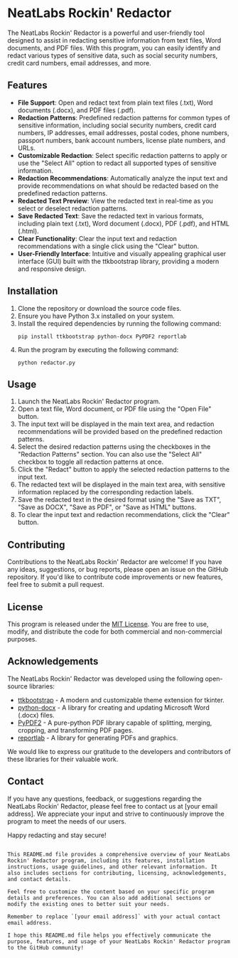 # NeatLabs Rockin' Redactor

The NeatLabs Rockin' Redactor is a powerful and user-friendly tool designed to assist in redacting sensitive information from text files, Word documents, and PDF files. With this program, you can easily identify and redact various types of sensitive data, such as social security numbers, credit card numbers, email addresses, and more.

## Features

- **File Support**: Open and redact text from plain text files (.txt), Word documents (.docx), and PDF files (.pdf).
- **Redaction Patterns**: Predefined redaction patterns for common types of sensitive information, including social security numbers, credit card numbers, IP addresses, email addresses, postal codes, phone numbers, passport numbers, bank account numbers, license plate numbers, and URLs.
- **Customizable Redaction**: Select specific redaction patterns to apply or use the "Select All" option to redact all supported types of sensitive information.
- **Redaction Recommendations**: Automatically analyze the input text and provide recommendations on what should be redacted based on the predefined redaction patterns.
- **Redacted Text Preview**: View the redacted text in real-time as you select or deselect redaction patterns.
- **Save Redacted Text**: Save the redacted text in various formats, including plain text (.txt), Word document (.docx), PDF (.pdf), and HTML (.html).
- **Clear Functionality**: Clear the input text and redaction recommendations with a single click using the "Clear" button.
- **User-Friendly Interface**: Intuitive and visually appealing graphical user interface (GUI) built with the ttkbootstrap library, providing a modern and responsive design.

## Installation

1. Clone the repository or download the source code files.
2. Ensure you have Python 3.x installed on your system.
3. Install the required dependencies by running the following command:
   ```
   pip install ttkbootstrap python-docx PyPDF2 reportlab
   ```
4. Run the program by executing the following command:
   ```
   python redactor.py
   ```

## Usage

1. Launch the NeatLabs Rockin' Redactor program.
2. Open a text file, Word document, or PDF file using the "Open File" button.
3. The input text will be displayed in the main text area, and redaction recommendations will be provided based on the predefined redaction patterns.
4. Select the desired redaction patterns using the checkboxes in the "Redaction Patterns" section. You can also use the "Select All" checkbox to toggle all redaction patterns at once.
5. Click the "Redact" button to apply the selected redaction patterns to the input text.
6. The redacted text will be displayed in the main text area, with sensitive information replaced by the corresponding redaction labels.
7. Save the redacted text in the desired format using the "Save as TXT", "Save as DOCX", "Save as PDF", or "Save as HTML" buttons.
8. To clear the input text and redaction recommendations, click the "Clear" button.

## Contributing

Contributions to the NeatLabs Rockin' Redactor are welcome! If you have any ideas, suggestions, or bug reports, please open an issue on the GitHub repository. If you'd like to contribute code improvements or new features, feel free to submit a pull request.

## License

This program is released under the [MIT License](LICENSE). You are free to use, modify, and distribute the code for both commercial and non-commercial purposes.

## Acknowledgements

The NeatLabs Rockin' Redactor was developed using the following open-source libraries:
- [ttkbootstrap](https://github.com/israel-dryer/ttkbootstrap) - A modern and customizable theme extension for tkinter.
- [python-docx](https://github.com/python-openxml/python-docx) - A library for creating and updating Microsoft Word (.docx) files.
- [PyPDF2](https://github.com/py-pdf/PyPDF2) - A pure-python PDF library capable of splitting, merging, cropping, and transforming PDF pages.
- [reportlab](https://www.reportlab.com/) - A library for generating PDFs and graphics.

We would like to express our gratitude to the developers and contributors of these libraries for their valuable work.

## Contact

If you have any questions, feedback, or suggestions regarding the NeatLabs Rockin' Redactor, please feel free to contact us at [your email address]. We appreciate your input and strive to continuously improve the program to meet the needs of our users.

Happy redacting and stay secure!
```

This README.md file provides a comprehensive overview of your NeatLabs Rockin' Redactor program, including its features, installation instructions, usage guidelines, and other relevant information. It also includes sections for contributing, licensing, acknowledgements, and contact details.

Feel free to customize the content based on your specific program details and preferences. You can also add additional sections or modify the existing ones to better suit your needs.

Remember to replace `[your email address]` with your actual contact email address.

I hope this README.md file helps you effectively communicate the purpose, features, and usage of your NeatLabs Rockin' Redactor program to the GitHub community!